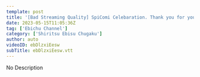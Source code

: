 ```yaml
---
template: post
title: '[Bad Streaming Quality] SpiComi Celebaration. Thank you for your support'
date: 2023-05-15T11:05:36Z
tag: ['Ebichu Channel']
category: ['Shiritsu Ebisu Chugaku']
author: auto 
videoID: ebDlzxiEesw
subTitle: ebDlzxiEesw.vtt
---
```

No Description